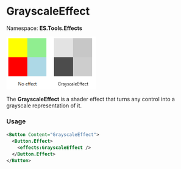 # GrayscaleEffect

Namespace: **ES.Tools.Effects**

![Grayscale effect example](Images/GrayscaleEffect.png "Grayscale effect example")

The **GrayscaleEffect** is a shader effect that turns any control into a grayscale representation of it.

### Usage

``` XML
<Button Content="GrayscaleEffect">
  <Button.Effect>
    <effects:GrayscaleEffect />
  </Button.Effect>
</Button>
```